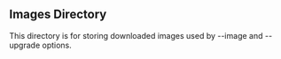 ## Images Directory

This directory is for storing downloaded images used by --image and --upgrade
options.
